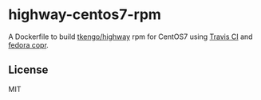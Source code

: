 highway-centos7-rpm
====================

A Dockerfile to build [tkengo/highway](https://github.com/tkengo/highway) rpm for CentOS7 using [Travis CI](https://travis-ci.org/) and [fedora copr](https://copr.fedoraproject.org/).

## License
MIT

